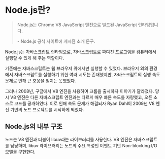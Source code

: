 # Node.js란?

> Node.js는 Chrome V8 JavaScript 엔진으로 빌드된 JavaScript 런타임입니다.
>
> \- Node.js 공식 사이트에 게시된 소개 문구.

Node.js는 자바스크립트 런타임으로, 자바스크립트로 짜여진 프로그램을 컴퓨터에서 실행할 수 있게 해 주는 역할이다.

기존에는 자바스크립트는 웹 브라우저 위에서만 실행할 수 있었다. 브라우저 외의 환경에서 자바스크립트를 실행하기 위한 여러 시도는 존재했지만, 자바스크립트의 실행 속도 문제로 인해 큰 호응을 얻지는 못했었다.

그러나 2008년, 구글에서 V8 엔진을 사용하여 크롬을 출시하자 이야기가 달라졌다. 당시 V8 엔진은 다른 자바스크립트 엔진과는 다르게 매우 빠른 속도를 자랑했고, 오픈 소스로 코드를 공개하였다. 이로 인해 속도 문제가 해결되자 Ryan Dahl이 2009년 V8 엔진 기반의 노드 프로젝트를 시작하게 되었다.

## Node.js의 내부 구조

노드는 V8 엔진과 더불어 libuv라는 라이브러리를 사용한다. V8 엔진은 자바스크립트를 담당하며, libuv 라이브러리는 노드의 주요 특성인 이벤트 기반 Non-blocking I/O 모델을 구현한다.
